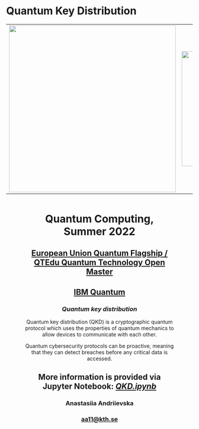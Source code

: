 # Quantum Key Distribution

<table>
    <tr>
      <td>
      <img src='https://www.ideal-ist.eu/sites/default/files/2018-10/logo_quantum_flagship.jpg' width=450>
      </td>
      <td>
      <img src='https://newsroom.unl.edu/announce/files/file143411.jpg' width=310>
      </td>
      <td>
      <img src='https://www.akc.ac.cy/images/2022/03/Funded-by-the-European-Union.png' width=450>
      </td>
     </tr>
</table>

<div style="text-align: center; margin: 50px">

<h1 style="text-align: center;">Quantum Computing, Summer 2022</h1>
<h2 style="text-align: center;"><a href="https://qt.eu/">European Union Quantum Flagship /</a> <a href="https://qtom.qtedu.eu/">QTEdu Quantum Technology Open Master</a></h2>
<h2 style="text-align: center;"><a href="https://www.ibm.com/quantum">IBM Quantum</a></h2>
<h3><em>Quantum key distribution</em></h3>
<p>Quantum key distribution (QKD) is a cryptographic quantum protocol which uses the properties of quantum mechanics to allow devices to communicate with each other.</p>
<p>Quantum cybersecurity protocols can be proactive, meaning that they can detect breaches before any critical data is accessed.</p>


<h2>More information is provided via Jupyter Notebook: <a href="https://github.com/fomalhautn/Quantum-Key-Distribution/blob/main/QKD.ipynb"><em>QKD.ipynb</em></a></h2>

<h3>Anastasiia Andriievska</h3>

<h3><a href="mailto:aa11@kth.se">aa11@kth.se</a></h3>
</div>
